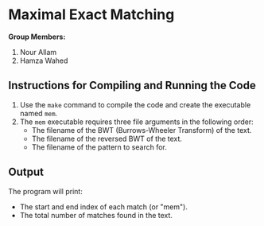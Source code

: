 # Maximal Exact Matching

**Group Members:**

1. Nour Allam
2. Hamza Wahed

## Instructions for Compiling and Running the Code

1. Use the `make` command to compile the code and create the executable named `mem`.
2. The `mem` executable requires three file arguments in the following order:
   - The filename of the BWT (Burrows-Wheeler Transform) of the text.
   - The filename of the reversed BWT of the text.
   - The filename of the pattern to search for.

## Output

The program will print:

- The start and end index of each match (or "mem").
- The total number of matches found in the text.
